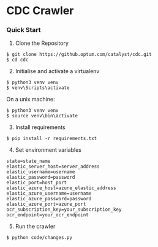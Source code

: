 # CDC Crawler

### Quick Start
1. Clone the Repository
```
$ git clone https://github.optum.com/catalyst/cdc.git
$ cd cdc
```

2. Initialise and activate a virtualenv
```
$ python3 venv venv
$ venv\Scripts\activate
```
On a unix machine:
```
$ python3 venv venv
$ source venv\bin\activate
```

3. Install requirements
```
$ pip install -r requirements.txt
```

4. Set environment variables
```
state=state_name
elastic_server_host=server_address
elastic_username=username
elastic_password=password
elastic_port=host_port
elastic_azure_host=azure_elastic_address
elastic_azure_username=username
elastic_azure_password=password
elastic_azure_port=azure_port
ocr_subscription_key=your_subscription_key
ocr_endpoint=your_ocr_endpoint
```

5. Run the crawler
```
$ python code/changes.py
```

